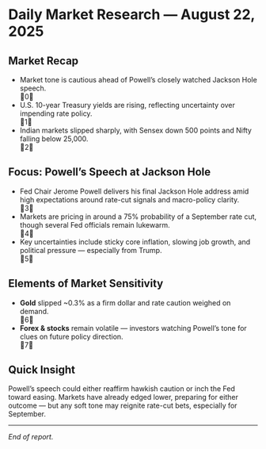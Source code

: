 # Daily Market Research — August 22, 2025

##  Market Recap
- Market tone is cautious ahead of Powell’s closely watched Jackson Hole speech.  
  0  
- U.S. 10-year Treasury yields are rising, reflecting uncertainty over impending rate policy.  
  1  
- Indian markets slipped sharply, with Sensex down 500 points and Nifty falling below 25,000.  
  2  

##  Focus: Powell’s Speech at Jackson Hole
- Fed Chair Jerome Powell delivers his final Jackson Hole address amid high expectations around rate-cut signals and macro-policy clarity.  
  3  
- Markets are pricing in around a 75% probability of a September rate cut, though several Fed officials remain lukewarm.  
  4  
- Key uncertainties include sticky core inflation, slowing job growth, and political pressure — especially from Trump.  
  5  

##  Elements of Market Sensitivity
- **Gold** slipped ~0.3% as a firm dollar and rate caution weighed on demand.  
  6  
- **Forex & stocks** remain volatile — investors watching Powell’s tone for clues on future policy direction.  
  7  

##  Quick Insight
Powell’s speech could either reaffirm hawkish caution or inch the Fed toward easing. Markets have already edged lower, preparing for either outcome — but any soft tone may reignite rate-cut bets, especially for September.

---

*End of report.*
